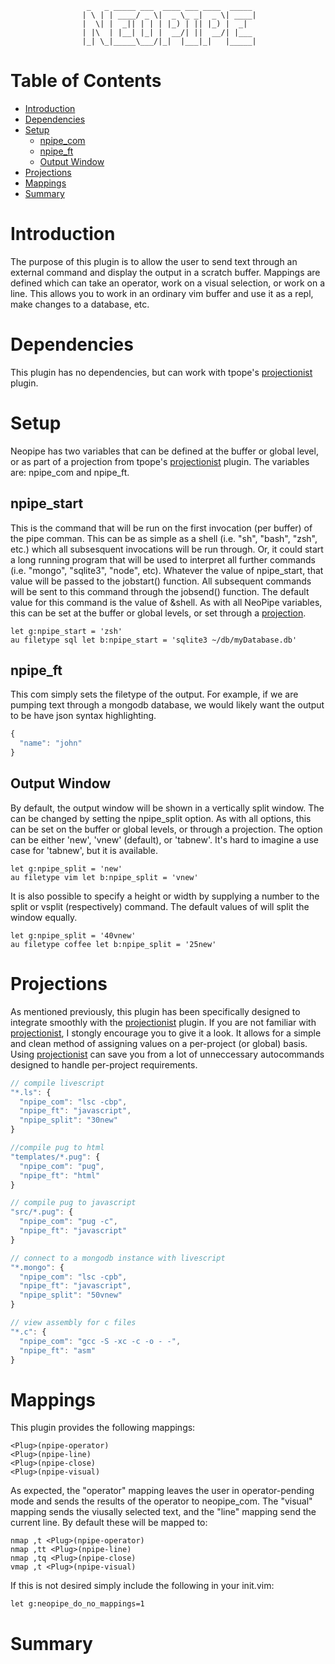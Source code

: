                      _   _ _____ ___  ____ ___ ____  _____ 
                    | \ | | ____/ _ \|  _ \_ _|  _ \| ____|
                    |  \| |  _|| | | | |_) | || |_) |  _|  
                    | |\  | |__| |_| |  __/| ||  __/| |___ 
                    |_| \_|_____\___/|_|  |___|_|   |_____|
                                                           

Table of Contents
=================


<!-- vim-markdown-toc GFM -->

* [Introduction](#introduction)
* [Dependencies](#dependencies)
* [Setup](#setup)
  * [npipe\_com](#npipe_com)
  * [npipe\_ft](#npipe_ft)
  * [Output Window](#output-window)
* [Projections](#projections)
* [Mappings](#mappings)
* [Summary](#summary)

<!-- vim-markdown-toc -->


[projectionist]: https://github.com/tpope/vim-projectionist

Introduction
============

The purpose of this plugin is to allow the user to send text through an
external command and display the output in a scratch buffer. Mappings are
defined which can take an operator, work on a visual selection, or work on a
line. This allows you to work in an ordinary vim buffer and use it as a repl,
make changes to a database, etc.

Dependencies
============

This plugin has no dependencies, but can work with tpope's [projectionist]
plugin.

Setup
=====

Neopipe has two variables that can be defined at the buffer or global level,
or as part of a projection from tpope's [projectionist] plugin. The variables
are: npipe\_com and npipe\_ft.

npipe\_start
----------------

This is the command that will be run on the first invocation (per buffer)
of the pipe comman. This can be as simple as a shell (i.e. "sh", "bash",
"zsh", etc.) which all subsesquent invocations will be run through. Or,
it could start a long running program that will be used to interpret all
further commands (i.e. "mongo", "sqlite3", "node", etc). Whatever the value
of npipe\_start, that value will be passed to the jobstart() function. All
subsequent commands will be sent to this command through the jobsend()
function. The default value for this command is the value of &shell. As with
all NeoPipe variables, this can be set at the buffer or global levels, or set
through a [projection](#projections).

```vim
let g:npipe_start = 'zsh'
au filetype sql let b:npipe_start = 'sqlite3 ~/db/myDatabase.db'
```

npipe\_ft
-----------

This com simply sets the filetype of the output. For example, if we are
pumping text through a mongodb database, we would likely want the output to be
have json syntax highlighting.

```javascript
{
  "name": "john"
}
```

Output Window
-------------

By default, the output window will be shown in a vertically split window. The
can be changed by setting the npipe\_split option. As with all options, this can
be set on the buffer or global levels, or through a projection. The option can
be either 'new', 'vnew' (default), or 'tabnew'. It's hard to imagine a use case
for 'tabnew', but it is available.

```vim
let g:npipe_split = 'new'
au filetype vim let b:npipe_split = 'vnew'
```

It is also possible to specify a height or width by supplying a number to the
split or vsplit (respectively) command. The default values of will split the
window equally.

```vim
let g:npipe_split = '40vnew'
au filetype coffee let b:npipe_split = '25new'
```

Projections
===========

As mentioned previously, this plugin has been specifically designed to integrate
smoothly with the [projectionist] plugin. If you are not familiar with
[projectionist], I stongly encourage you to give it a look. It allows for a
simple and clean method of assigning values on a per-project (or global) basis.
Using [projectionist] can save you from a lot of unneccessary autocommands
designed to handle per-project requirements.

```Javascript
// compile livescript
"*.ls": {
  "npipe_com": "lsc -cbp",
  "npipe_ft": "javascript",
  "npipe_split": "30new"
}

//compile pug to html
"templates/*.pug": {
  "npipe_com": "pug",
  "npipe_ft": "html"
}

// compile pug to javascript
"src/*.pug": {
  "npipe_com": "pug -c",
  "npipe_ft": "javascript"
}

// connect to a mongodb instance with livescript
"*.mongo": {
  "npipe_com": "lsc -cpb",
  "npipe_ft": "javascript",
  "npipe_split": "50vnew"
}

// view assembly for c files
"*.c": {
  "npipe_com": "gcc -S -xc -c -o - -",
  "npipe_ft": "asm"
}
```

Mappings
========

This plugin provides the following mappings:

```vim
<Plug>(npipe-operator)
<Plug>(npipe-line)
<Plug>(npipe-close)
<Plug>(npipe-visual)
```

As expected, the "operator" mapping leaves the user in operator-pending mode
and sends the results of the operator to neopipe\_com. The "visual" mapping
sends the viusally selected text, and the "line" mapping send the current
line. By default these will be mapped to:

```vim
nmap ,t <Plug>(npipe-operator)
nmap ,tt <Plug>(npipe-line)
nmap ,tq <Plug>(npipe-close)
vmap ,t <Plug>(npipe-visual)
```

If this is not desired simply include the following in your init.vim:

```vim
let g:neopipe_do_no_mappings=1
```

Summary
=======
